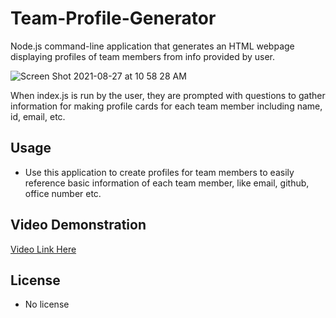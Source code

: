 # Team-Profile-Generator
Node.js command-line application that generates an HTML webpage displaying profiles of team members from info provided by user.

![Screen Shot 2021-08-27 at 10 58 28 AM](https://user-images.githubusercontent.com/87394831/131183389-122d6497-8a20-4619-abec-79f4fbb38b12.png)

When index.js is run by the user, they are prompted with questions to gather information for making profile cards for each team member including name, id, email, etc.

## Usage
- Use this application to create profiles for team members to easily reference basic information of each team member, like email, github, office number etc.

## Video Demonstration
[Video Link Here](https://drive.google.com/file/d/1h3p4zVvPQ5b0N_t4rgtIK8jSFZDp9MSw/view)

## License
- No license
